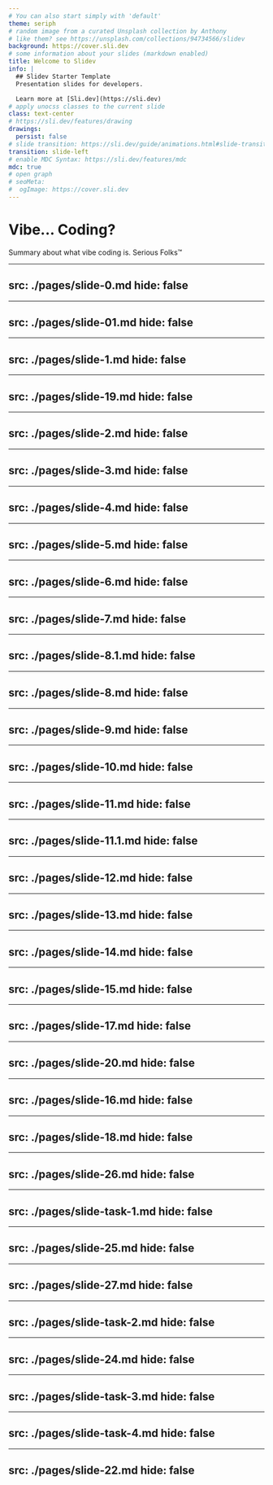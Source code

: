 ```yaml
---
# You can also start simply with 'default'
theme: seriph
# random image from a curated Unsplash collection by Anthony
# like them? see https://unsplash.com/collections/94734566/slidev
background: https://cover.sli.dev
# some information about your slides (markdown enabled)
title: Welcome to Slidev
info: |
  ## Slidev Starter Template
  Presentation slides for developers.

  Learn more at [Sli.dev](https://sli.dev)
# apply unocss classes to the current slide
class: text-center
# https://sli.dev/features/drawing
drawings:
  persist: false
# slide transition: https://sli.dev/guide/animations.html#slide-transitions
transition: slide-left
# enable MDC Syntax: https://sli.dev/features/mdc
mdc: true
# open graph
# seoMeta:
#  ogImage: https://cover.sli.dev
---
```


# Vibe... Coding?

Summary about what vibe coding is. Serious Folks™


---
src: ./pages/slide-0.md
hide: false
---

---
src: ./pages/slide-01.md
hide: false
---

---
src: ./pages/slide-1.md
hide: false
---

---
src: ./pages/slide-19.md
hide: false
---

---
src: ./pages/slide-2.md
hide: false
---

---
src: ./pages/slide-3.md
hide: false
---

---
src: ./pages/slide-4.md
hide: false
---

---
src: ./pages/slide-5.md
hide: false
---

---
src: ./pages/slide-6.md
hide: false
---

---
src: ./pages/slide-7.md
hide: false
---


---
src: ./pages/slide-8.1.md
hide: false
---

---
src: ./pages/slide-8.md
hide: false
---


---
src: ./pages/slide-9.md
hide: false
---

---
src: ./pages/slide-10.md
hide: false
---

---
src: ./pages/slide-11.md
hide: false
---

---
src: ./pages/slide-11.1.md
hide: false
---

---
src: ./pages/slide-12.md
hide: false
---

---
src: ./pages/slide-13.md
hide: false
---

---
src: ./pages/slide-14.md
hide: false
---

---
src: ./pages/slide-15.md
hide: false
---

---
src: ./pages/slide-17.md
hide: false
---

---
src: ./pages/slide-20.md
hide: false
---

---
src: ./pages/slide-16.md
hide: false
---


---
src: ./pages/slide-18.md
hide: false
---

---
src: ./pages/slide-26.md
hide: false
---


---
src: ./pages/slide-task-1.md
hide: false
---




---
src: ./pages/slide-25.md
hide: false
---


---
src: ./pages/slide-27.md
hide: false
---

---
src: ./pages/slide-task-2.md
hide: false
---

---
src: ./pages/slide-24.md
hide: false
---

---
src: ./pages/slide-task-3.md
hide: false
---

---
src: ./pages/slide-task-4.md
hide: false
---




---
src: ./pages/slide-22.md
hide: false
---
    